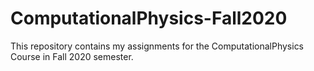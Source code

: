 # ComputationalPhysics-Fall2020

This repository contains my assignments for the ComputationalPhysics Course in Fall 2020 semester.

